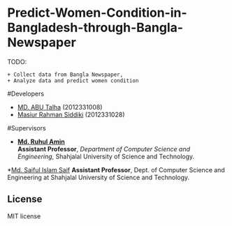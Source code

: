
# Predict-Women-Condition-in-Bangladesh-through-Bangla-Newspaper
TODO: 

	+ Collect data from Bangla Newspaper,
	+ Analyze data and predict women condition

#Developers
* [MD. ABU Talha](https://github.com/talha08)
(2012331008)
* [Masiur Rahman Siddiki](https://github.com/masiur)
(2012331028)



#Supervisors

* **[Md. Ruhul Amin](https://www.linkedin.com/in/shajibsust)**    
**Assistant Professor**, *Department of Computer Science and Engineering*, Shahjalal University of Science and Technology.    
  
*[Md. Saiful Islam Saif](https://www.linkedin.com/in/saifulcse)
**Assistant Professor**,
Dept. of Computer Science and Engineering at Shahjalal University of Science and Technology.
		
	
## License
 MIT license


